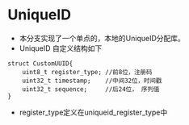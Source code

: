 # UniqueID

- 本分支实现了一个单点的，本地的UniqueID分配库。
- UniqueID 自定义结构如下

```
struct CustomUUID{
    uint8_t register_type; //前8位，注册码
    uint32_t timestamp;    //中间32位，时间戳
    uint32_t sequence;     //后24位， 序列值
}
```

- register_type定义在uniqueid_register_type中

